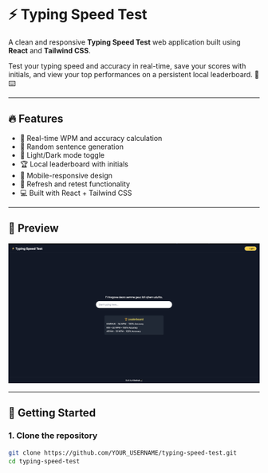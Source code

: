 # ⚡ Typing Speed Test

A clean and responsive **Typing Speed Test** web application built using **React** and **Tailwind CSS**.

Test your typing speed and accuracy in real-time, save your scores with initials, and view your top performances on a persistent local leaderboard. 🧠⌨️

---

## 🔥 Features

- 🎯 Real-time WPM and accuracy calculation
- 🧠 Random sentence generation
- 🎨 Light/Dark mode toggle
- 🏆 Local leaderboard with initials
- 📱 Mobile-responsive design
- 🎯 Refresh and retest functionality
- 💻 Built with React + Tailwind CSS

---

## 📸 Preview

![App Screenshot](./public/preview.png)


---

## 🚀 Getting Started

### 1. Clone the repository

```bash
git clone https://github.com/YOUR_USERNAME/typing-speed-test.git
cd typing-speed-test
```

